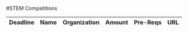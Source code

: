 #STEM Competitions

|Deadline | Name                                            | Organization |Amount| Pre-Reqs| URL                                   
|---------|-------------------------------------------------|-----------|-----|----|------
